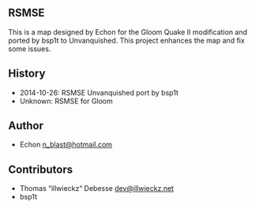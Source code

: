 RSMSE
-----

This is a map designed by Echon for the Gloom Quake Ⅱ modification and ported by bsp1t to Unvanquished. This project enhances the map and fix some issues.

History
-------

* 2014-10-26:	RSMSE Unvanquished port by bsp1t
* Unknown:		RSMSE for Gloom

Author
------

* Echon <n_blast@hotmail.com>

Contributors
------------

* Thomas “illwieckz“ Debesse <dev@illwieckz.net>
* bsp1t
